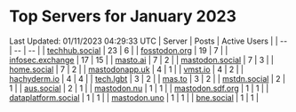 # Top Servers for January 2023
Last Updated: 01/11/2023 04:29:33 UTC
| Server | Posts | Active Users |
| -- | -- | -- |
| [techhub.social](https://techhub.social/tags/PowerShell) | 23 | 6 |
| [fosstodon.org](https://fosstodon.org/tags/PowerShell) | 19 | 7 |
| [infosec.exchange](https://infosec.exchange/tags/PowerShell) | 17 | 15 |
| [masto.ai](https://masto.ai/tags/PowerShell) | 7 | 2 |
| [mastodon.social](https://mastodon.social/tags/PowerShell) | 7 | 3 |
| [home.social](https://home.social/tags/PowerShell) | 7 | 2 |
| [mastodonapp.uk](https://mastodonapp.uk/tags/PowerShell) | 4 | 1 |
| [vmst.io](https://vmst.io/tags/PowerShell) | 4 | 2 |
| [hachyderm.io](https://hachyderm.io/tags/PowerShell) | 4 | 4 |
| [tech.lgbt](https://tech.lgbt/tags/PowerShell) | 3 | 2 |
| [mas.to](https://mas.to/tags/PowerShell) | 3 | 2 |
| [mstdn.social](https://mstdn.social/tags/PowerShell) | 2 | 1 |
| [aus.social](https://aus.social/tags/PowerShell) | 2 | 1 |
| [mastodon.nu](https://mastodon.nu/tags/PowerShell) | 1 | 1 |
| [mastodon.sdf.org](https://mastodon.sdf.org/tags/PowerShell) | 1 | 1 |
| [dataplatform.social](https://dataplatform.social/tags/PowerShell) | 1 | 1 |
| [mastodon.uno](https://mastodon.uno/tags/PowerShell) | 1 | 1 |
| [bne.social](https://bne.social/tags/PowerShell) | 1 | 1 |
